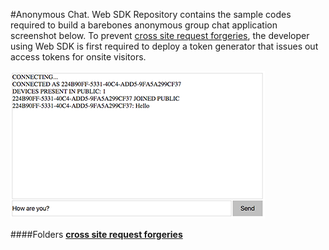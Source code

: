 #Anonymous Chat. Web SDK
Repository contains the sample codes required to build a barebones anonymous group chat application screenshot below. To prevent [cross site request forgeries](https://en.wikipedia.org/wiki/Cross-site_request_forgery), the developer using Web SDK is first required to deploy a token generator that issues out access tokens for onsite visitors.

![Anonymous](https://github.com/cloudilly/images/blob/master/javascript_anonymous.png)

####Folders
**[cross site request forgeries](https://en.wikipedia.org/wiki/Cross-site_request_forgery)**
